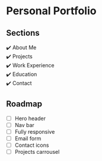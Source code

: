 # Personal Portfolio

## Sections

✔️ About Me \
✔️ Projects \
✔️ Work Experience \
✔️ Education \
✔️ Contact

## Roadmap

- [ ] Hero header
- [ ] Nav bar
- [ ] Fully responsive
- [ ] Email form
- [ ] Contact icons
- [ ] Projects carrousel
